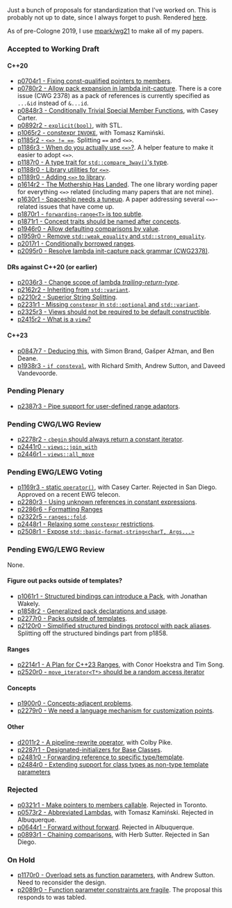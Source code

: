 Just a bunch of proposals for standardization that I've worked on. This is
probably not up to date, since I always forget to push. Rendered
[here](https://brevzin.github.io/cpp_proposals).

As of pre-Cologne 2019, I use [mpark/wg21](https://github.com/mpark/wg21) to
make all of my papers.

### Accepted to Working Draft

#### C++20

- [p0704r1 - Fixing const-qualified pointers to members](0704_const_qual_pmfs/p0704r1.html).
- [p0780r2 - Allow pack expansion in lambda init-capture](0780_lambda_pack_capture/p0780r2.html). There is a core issue (CWG 2378) as a pack of references is currently specified as `...&id` instead of `&...id`.
- [p0848r3 - Conditionally Trivial Special Member Functions](0848_special_members/p0848r3.html), with Casey Carter.
- [p0892r2 - `explicit(bool)`](0892_explicit_bool/p0892r2.html), with STL.
- [p1065r2 - constexpr `INVOKE`](1065_constexpr_invoke/p1065r2.html), with Tomasz Kamiński.
- [p1185r2 - `<=> != ==`](118x_spaceship/p1185r2.html). Splitting `==` and `<=>`.
- [p1186r3 - When do you actually use `<=>`?](118x_spaceship/p1186r3.html). A helper feature to make it easier to adopt `<=>`.
- [p1187r0 - A type trait for `std::compare_3way()`'s type](118x_spaceship/p1187r0.html).
- [p1188r0 - Library utilities for `<=>`](118x_spaceship/p1188r0.html).
- [p1189r0 - Adding `<=>` to library](118x_spaceship/p1189r0.html).
- [p1614r2 - The Mothership Has Landed](118x_spaceship/p1614r2.html). The one library wording paper for everything `<=>` related (including many papers that are not mine).
- [p1630r1 - Spaceship needs a tuneup](118x_spaceship/p1630r1.html). A paper addressing several `<=>`-related issues that have come up.
- [p1870r1 - `forwarding-range<T>` is too subtle](1870_forwarding_range/p1870r1.html).
- [p1871r1 - Concept traits should be named after concepts](1871_enable_sized_range/p1871r1.html).
- [p1946r0 - Allow defaulting comparisons by value](1946_dflt_value_comparisons/p1946r0.html).
- [p1959r0 - Remove `std::weak_equality` and `std::strong_equality`](1959_remove_equality/p1959r0.html).
- [p2017r1 - Conditionally borrowed ranges](2017_safe_range/p2017r1.html).
- [p2095r0 - Resolve lambda init-capture pack grammar (CWG2378)](2095_lambda_pack_cwg/p2095r0.html).

#### DRs against C++20 (or earlier)

- [p2036r3 - Change scope of lambda _trailing-return-type_](2036_lambda_scope/p2036r3.html).
- [p2162r2 - Inheriting from `std::variant`](2162_inherit_variant/p2162r2.html).
- [p2210r2 - Superior String Splitting](2210_string_split/p2210r2.html).
- [p2231r1 - Missing `constexpr` in `std::optional` and `std::variant`](2231_constexpr_optional_variant/p2231r1.html).
- [p2325r3 - Views should not be required to be default constructible](2325_views_default/p2325r3.html).
- [p2415r2 - What is a `view`?](2415_what_view/p2415r2.html)

#### C++23

- [p0847r7 - Deducing this](0847_deducing_this/p0847r7.html), with Simon Brand, Gašper Ažman, and Ben Deane.
- [p1938r3 - `if consteval`](1938_if_consteval/p1938r3.html), with Richard Smith, Andrew Sutton, and Daveed Vandevoorde.

### Pending Plenary

- [p2387r3 - Pipe support for user-defined range adaptors](2387_ranges_pipes/p2387r3.html).

### Pending CWG/LWG Review

- [p2278r2 - `cbegin` should always return a constant iterator](2278_cbegin/p2278r2.html).
- [p2441r0 - `views::join_with`](2441_join_with/p2441r1.html)
- [p2446r1 - `views::all_move`](2441_move_view/p2446r1.html)

### Pending EWG/LEWG Voting

- [p1169r3 - static `operator()`](1169_static_call/p1169r3.html), with Casey Carter. Rejected in San Diego. Approved on a recent EWG telecon.
- [p2280r3 - Using unknown references in constant expressions](2280_unknown_reference/p2280r3.html).
- [p2286r6 - Formatting Ranges](2286_fmt_ranges/p2286r6.html)
- [p2322r5 - `ranges::fold`](2322_fold/p2322r5.html).
- [p2448r1 - Relaxing some `constexpr` restrictions](2448_relax_constexpr/p2448r1.html).
- [p2508r1 - Expose `std::basic-format-string<charT, Args...>`](2508_expose_format_string/p2508r1.html)


### Pending EWG/LEWG Review

None.

#### Figure out packs outside of templates?

- [p1061r1 - Structured bindings can introduce a Pack](1061_sb_pack/p1061r1.html), with Jonathan Wakely.
- [p1858r2 - Generalized pack declarations and usage](1858_generalized_packs/p1858r2.html).
- [p2277r0 - Packs outside of templates](2277_packs_outside_of_templates/p2277r0.html).
- [p2120r0 - Simplified structured bindings protocol with pack aliases](1858_generalized_packs/p2120r0.html). Splitting off the structured bindings part from p1858.

#### Ranges

- [p2214r1 - A Plan for C++23 Ranges](2214_ranges_plan/p2214r1.html), with Conor Hoekstra and Tim Song.
- [p2520r0 - `move_iterator<T*>` should be a random access iterator](2520_move_iterator/p2520r0.html)

#### Concepts

- [p1900r0 - Concepts-adjacent problems](1900_concepts/p1900r0.html).
- [p2279r0 - We need a language mechanism for customization points](2279_static_polymorphism/p2279r0.html).

#### Other

- [d2011r2 - A pipeline-rewrite operator](2011_pipeline/d2011r2.html), with Colby Pike.
- [p2287r1 - Designated-initializers for Base Classes](2287_designated_base/p2287r1.html).
- [p2481r0 - Forwarding reference to specific type/template](2481_forward_ref/forward-ref.md).
- [p2484r0 - Extending support for class types as non-type template parameters](2484_extend_cnttp/p2484r0.html)

### Rejected

- [p0321r1 - Make pointers to members callable](0312_pointers_to_members/p0312r1.html). Rejected in Toronto.
- [p0573r2 - Abbreviated Lambdas](0573_abbrev_lambdas/p0573r2.html), with Tomasz Kamiński. Rejected in Albuquerque.
- [p0644r1 - Forward without forward](0644_fwd/p0644r1.html). Rejected in Albuquerque.
- [p0893r1 - Chaining comparisons](0893_chain_comparisons/p0893r1.html), with Herb Sutter. Rejected in San Diego.

### On Hold
- [p1170r0 - Overload sets as function parameters](1170_overload_sets/p1170r0.html), with Andrew Sutton. Need to reconsider the design.
- [p2089r0 - Function parameter constraints are fragile](2089_param_constraints/p2089r0.html). The proposal this responds to was tabled.


